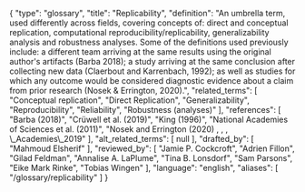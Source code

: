 {
    "type": "glossary",
    "title": "Replicability",
    "definition": "An umbrella term, used differently across fields, covering concepts of: direct and conceptual replication, computational reproducibility/replicability, generalizability analysis and robustness analyses. Some of the definitions used previously include: a different team arriving at the same results using the original author's artifacts (Barba 2018); a study arriving at the same conclusion after collecting new data (Claerbout and Karrenbach, 1992); as well as studies for which any outcome would be considered diagnostic evidence about a claim from prior research (Nosek & Errington, 2020).",
    "related_terms": [
        "Conceptual replication",
        "Direct Replication",
        "Generalizability",
        "Reproducibility",
        "Reliability",
        "Robustness (analyses)"
    ],
    "references": [
        "Barba (2018)",
        "Crüwell et al. (2019)",
        "King (1996)",
        "National Academies of Sciences et al. (2011)",
        "Nosek and Errington (2020) , , , \\_Academies\\_2019"
    ],
    "alt_related_terms": [
        null
    ],
    "drafted_by": [
        "Mahmoud Elsherif"
    ],
    "reviewed_by": [
        "Jamie P. Cockcroft",
        "Adrien Fillon",
        "Gilad Feldman",
        "Annalise A. LaPlume",
        "Tina B. Lonsdorf",
        "Sam Parsons",
        "Eike Mark Rinke",
        "Tobias Wingen"
    ],
    "language": "english",
    "aliases": [
        "/glossary/replicability"
    ]
}